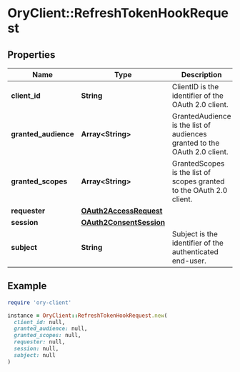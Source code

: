 # OryClient::RefreshTokenHookRequest

## Properties

| Name | Type | Description | Notes |
| ---- | ---- | ----------- | ----- |
| **client_id** | **String** | ClientID is the identifier of the OAuth 2.0 client. | [optional] |
| **granted_audience** | **Array&lt;String&gt;** | GrantedAudience is the list of audiences granted to the OAuth 2.0 client. | [optional] |
| **granted_scopes** | **Array&lt;String&gt;** | GrantedScopes is the list of scopes granted to the OAuth 2.0 client. | [optional] |
| **requester** | [**OAuth2AccessRequest**](OAuth2AccessRequest.md) |  | [optional] |
| **session** | [**OAuth2ConsentSession**](OAuth2ConsentSession.md) |  | [optional] |
| **subject** | **String** | Subject is the identifier of the authenticated end-user. | [optional] |

## Example

```ruby
require 'ory-client'

instance = OryClient::RefreshTokenHookRequest.new(
  client_id: null,
  granted_audience: null,
  granted_scopes: null,
  requester: null,
  session: null,
  subject: null
)
```

